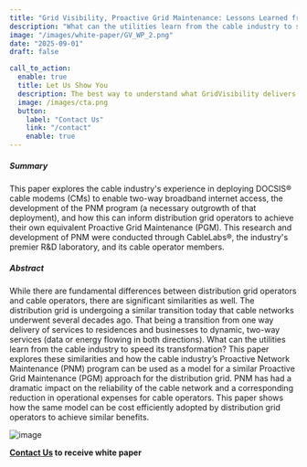 ```yaml
---
title: "Grid Visibility, Proactive Grid Maintenance: Lessons Learned from the Cable Industry"
description: "What can the utilities learn from the cable industry to speed its transformation? This paper explores these similarities and how the cable industry’s Proactive Network Maintenance (PNM) program can be used as a model for a similar Proactive Grid Maintenance (PGM) approach for the distribution grid."
image: "/images/white-paper/GV_WP_2.png"
date: "2025-09-01"
draft: false

call_to_action:
  enable: true
  title: Let Us Show You
  description: The best way to understand what GridVisibility delivers is to see it. Experience the impacts of high fidelity, low latency, and continuous distribution GridVisibility.
  image: /images/cta.png
  button:
    label: "Contact Us"
    link: "/contact"
    enable: true
---
```


##### Summary

This paper explores the cable industry's experience in deploying DOCSIS® cable modems (CMs) to enable two-way broadband internet access, the development of the PNM program (a necessary outgrowth of that deployment), and how this can inform distribution grid operators to achieve their own equivalent Proactive Grid Maintenance (PGM). This research and development of PNM were conducted through CableLabs®, the industry's premier R&D laboratory, and its cable operator members.

##### Abstract

While there are fundamental differences between distribution grid operators and cable operators, there are significant similarities as well. The distribution grid is undergoing a similar transition today that cable networks underwent several decades ago. That being a transition from one way delivery of services to residences and businesses to dynamic, two-way services (data or energy flowing in both directions). What can the utilities learn from the cable industry to speed its transformation? This paper explores these similarities and how the cable industry’s Proactive Network Maintenance (PNM) program can be used as a model for a similar Proactive Grid Maintenance (PGM) approach for the distribution grid. PNM has had a dramatic impact on the reliability of the cable network and a corresponding reduction in operational expenses for cable operators. This paper shows how the same model can be cost efficiently adopted by distribution grid operators to achieve similar benefits.

![image](/images/white-paper/GV_WP_2.png)

**[Contact Us](/contact) to receive white paper**
